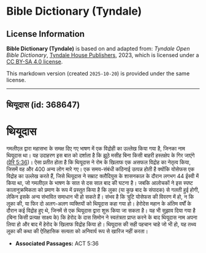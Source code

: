 # Bible Dictionary (Tyndale)

## License Information

**Bible Dictionary (Tyndale)** is based on and adapted from: _Tyndale Open Bible Dictionary_, [Tyndale House Publishers](https://tyndaleopenresources.com/), 2023, which is licensed under a [CC BY-SA 4.0 license](https://creativecommons.org/licenses/by-sa/4.0/legalcode.en).

This markdown version (created `2025-10-20`) is provided under the same license.



--------------------------------

## थियूदास (id: 368647)

थियूदास
=======

गमलीएल द्वारा महासभा के समक्ष दिए गए भाषण में एक विद्रोही का उल्लेख किया गया है, जिनका नाम थियूदास था। यह उदाहरण इस बात को दर्शाता है कि झूठे मसीह बिना किसी बाहरी हस्तक्षेप के गिर जाएंगे ([प्रेरि 5:36](https://ref.ly/Acts5:36))। ऐसा प्रतीत होता है कि थियूदास ने रोम के खिलाफ एक असफल विद्रोह का नेतृत्व किया, जिसमें वह और 400 अन्य लोग मारे गए। एक समय\-संबंधी कठिनाई उत्पन्न होती है क्योंकि योसेफस एक विद्रोह का उल्लेख करते हैं, जिसे थियूदास ने सम्राट क्लौदियुस के शासनकाल के दौरान लगभग 44 ईस्वी में किया था, जो गमलीएल के भाषण के सात से दस साल बाद की घटना है। जबकि आलोचकों ने इस स्पष्ट कालानुक्रमिकता को प्रमाण के रूप में प्रस्तुत किया है कि लुका (या कुछ बाद के संपादक) से गलती हुई होगी, लेकिन इसके अन्य संभावित समाधान भी हो सकते हैं। संभव है कि त्रुटि योसेफस की विवरण में हो, न कि लूका की, या फिर दो अलग\-अलग व्यक्तियों को थियूदास कहा गया हो। हेरोदेस महान के अंतिम वर्षों के दौरान कई विद्रोह हुए थे, जिनमें से एक थियूदास द्वारा शुरू किया जा सकता है। यह भी सुझाव दिया गया है (बिना किसी प्रत्यक्ष साक्ष्य के) कि हेरोद के दास सिमोन ने स्वतंत्रता प्राप्त करने के बाद थियूदास नाम अपना लिया हो और बाद में हेरोद के खिलाफ विद्रोह किया हो। थियूदास की सही पहचान चाहे जो भी हो, यह तथ्य लूका की कथा की ऐतिहासिक सत्यता को अनिवार्य रूप से खारिज नहीं करता।

* **Associated Passages:** ACT 5:36

